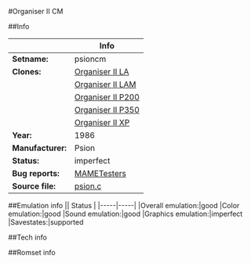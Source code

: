 #Organiser II CM

##Info

||Info|
|-----|-----|
|**Setname:**|psioncm
|**Clones:**|[Organiser II LA](psionla.md)
||[Organiser II LAM](psionlam.md)
||[Organiser II P200](psionp200.md)
||[Organiser II P350](psionp350.md)
||[Organiser II XP](psionxp.md)
|**Year:**|1986
|**Manufacturer:**|Psion
|**Status:**|imperfect
|**Bug reports:**|[MAMETesters](http://mametesters.org/view_all_set.php?type=1&temporary=y&search=psion.c)
|**Source file:**|[psion.c](https://github.com/mamedev/mame/blob/master/src/mess/drivers/psion.c)

##Emulation info
|| Status |
|-----|-----|
|Overall emulation:|good
|Color emulation:|good
|Sound emulation:|good
|Graphics emulation:|imperfect
|Savestates:|supported

##Tech info

##Romset info

<!--- START OF EDITED COMMENT DO NOT TOUCH TEXT ABOVE-->
